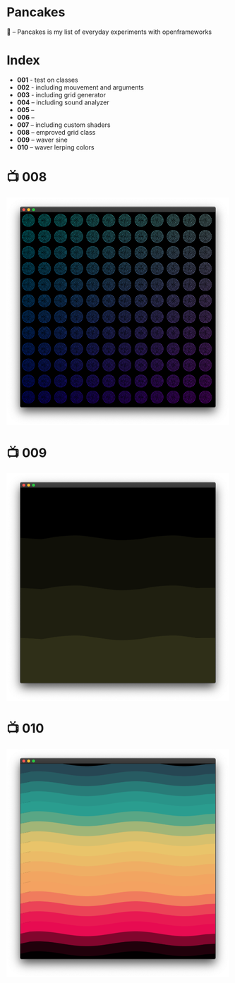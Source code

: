 # Pancakes

🥞 – Pancakes is my list of everyday experiments with openframeworks

# Index

- **001** - test on classes
- **002** - including mouvement and arguments
- **003** - including grid generator
- **004** – including sound analyzer
- **005** –
- **006** –
- **007** – including custom shaders
- **008** – emproved grid class
- **009** – waver sine
- **010** – waver lerping colors

# 📺 008

![](./_images/sample_008.png)

# 📺 009

![](./_images/sample_009.png)

# 📺 010

![](./_images/sample_010.png)
